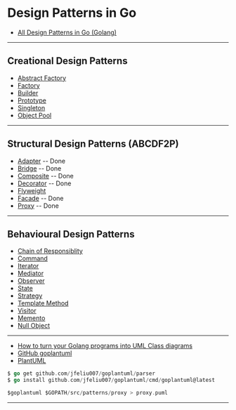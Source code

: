 
# Design Patterns in Go

* [All Design Patterns in Go (Golang)](https://golangbyexample.com/all-design-patterns-golang/)

***

## Creational Design Patterns

* [Abstract Factory]()
* [Factory]()
* [Builder]()
* [Prototype]()
* [Singleton]()
* [Object Pool]()

***

## Structural Design Patterns (ABCDF2P)

* [Adapter](https://github.com/muarshad01/Design_Patterns_Go/blob/master/adapter.md) -- Done
* [Bridge](https://github.com/muarshad01/Design_Patterns_Go/blob/master/bridge.md) -- Done
* [Composite](https://github.com/muarshad01/Design_Patterns_Go/blob/master/composite.md) -- Done
* [Decorator](https://github.com/muarshad01/Design_Patterns_Go/blob/master/decorator.md) -- Done
* [Flyweight]()
* [Facade](https://github.com/muarshad01/Design_Patterns_Go/blob/master/facade.md) -- Done
* [Proxy](https://github.com/muarshad01/Design_Patterns_Go/blob/master/proxy.md) -- Done

***

## Behavioural Design Patterns

* [Chain of Responsiblity]()
* [Command]()
* [Iterator]()
* [Mediator]()
* [Observer]()
* [State]()
* [Strategy]()
* [Template Method]()
* [Visitor]()
* [Memento]()
* [Null Object]()

***

* [How to turn your Golang programs into UML Class diagrams](https://www.reddit.com/r/golang/comments/ccc3cd/how_to_turn_your_golang_programs_into_uml_class/)
* [GitHub goplantuml](https://github.com/jfeliu007/goplantuml)
* [PlantUML](https://www.plantuml.com/plantuml/uml/SyfFKj2rKt3CoKnELR1Io4ZDoSa70000)


```go
$ go get github.com/jfeliu007/goplantuml/parser
$ go install github.com/jfeliu007/goplantuml/cmd/goplantuml@latest

$goplantuml $GOPATH/src/patterns/proxy > proxy.puml
```

***
